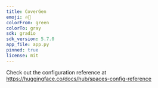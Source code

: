 ```yaml
---
title: CoverGen
emoji: 🔥🚀
colorFrom: green
colorTo: gray
sdk: gradio
sdk_version: 5.7.0
app_file: app.py
pinned: true
license: mit
---
```


Check out the configuration reference at https://huggingface.co/docs/hub/spaces-config-reference